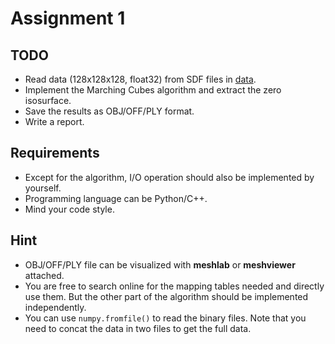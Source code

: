 # Assignment 1

## TODO

- Read data (128x128x128, float32) from SDF files in [data](./data).
- Implement the Marching Cubes algorithm and extract the zero isosurface.
- Save the results as OBJ/OFF/PLY format.
- Write a report.

## Requirements

- Except for the algorithm, I/O operation should also be implemented by yourself.
- Programming language can be Python/C++.
- Mind your code style.

## Hint

- OBJ/OFF/PLY file can be visualized with **meshlab** or **meshviewer** attached.
- You are free to search online for the mapping tables needed and directly use them. But the other part of the algorithm should be implemented independently.
- You can use `numpy.fromfile()` to read the binary files. Note that you need to concat the data in two files to get the full data.
